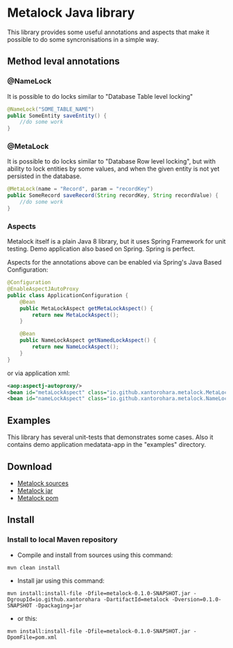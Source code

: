 # Metalock Java library
This library provides some useful annotations and aspects that make it possible
to do some syncronisations in a simple way.

## Method leval annotations
### @NameLock
It is possible to do locks similar to "Database Table level locking"

```java
@NameLock("SOME_TABLE_NAME")
public SomeEntity saveEntity() {
    //do some work
}
```

### @MetaLock
It is possible to do locks similar to "Database Row level locking",
but with ability to lock entities by some values,
and when the given entity is not yet persisted in the database.
```java
@MetaLock(name = "Record", param = "recordKey")
public SomeRecord saveRecord(String recordKey, String recordValue) {
    //do some work
}
```

### Aspects
Metalock itself is a plain Java 8 library, but it uses Spring Framework for unit testing.
Demo application also based on Spring. Spring is perfect.

Aspects for the annotations above can be enabled via Spring's Java Based Configuration:
```java
@Configuration
@EnableAspectJAutoProxy
public class ApplicationConfiguration {
    @Bean
    public MetaLockAspect getMetaLockAspect() {
        return new MetaLockAspect();
    }

    @Bean
    public NameLockAspect getNamedLockAspect() {
        return new NameLockAspect();
    }
}
```

or via application xml:

```xml
<aop:aspectj-autoproxy/>
<bean id="metaLockAspect" class="io.github.xantorohara.metalock.MetaLockAspect"/>
<bean id="nameLockAspect" class="io.github.xantorohara.metalock.NameLockAspect"/>
```

## Examples

This library has several unit-tests that demonstrates some cases.
Also it contains demo application medatata-app in the "examples" directory.


## Download
- [Metalock sources](https://github.com/xantorohara/metalock/archive/master.zip)
- [Metalock jar](https://github.com/xantorohara/metalock/raw/master/target/metalock-0.1.0-SNAPSHOT.jar)
- [Metalock pom](https://github.com/xantorohara/metalock/raw/master/target/pom.xml)

## Install

### Install to local Maven repository
- Compile and install from sources using this command:

`mvn clean install`

- Install jar using this command:

`mvn install:install-file -Dfile=metalock-0.1.0-SNAPSHOT.jar -DgroupId=io.github.xantorohara
-DartifactId=metalock -Dversion=0.1.0-SNAPSHOT -Dpackaging=jar`

- or this:

`mvn install:install-file -Dfile=metalock-0.1.0-SNAPSHOT.jar -DpomFile=pom.xml`


